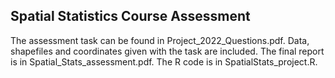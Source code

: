 Spatial Statistics Course Assessment
------------------------------------

The assessment task can be found in Project_2022_Questions.pdf.
Data, shapefiles and coordinates given with the task are included.
The final report is in Spatial_Stats_assessment.pdf.
The R code is in SpatialStats_project.R.

